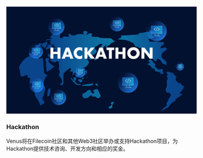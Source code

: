 ![venus-cluster](../../.vuepress/public/hackathon.jpg)

### Hackathon

Venus将在Filecoin社区和其他Web3社区举办或支持Hackathon项目，为Hackathon提供技术咨询、开发方向和相应的奖金。
